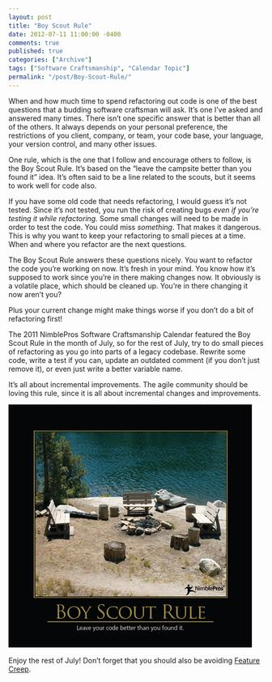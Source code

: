```yaml
---
layout: post
title: "Boy Scout Rule"
date: 2012-07-11 11:00:00 -0400
comments: true
published: true
categories: ["Archive"]
tags: ["Software Craftsmanship", "Calendar Topic"]
permalink: "/post/Boy-Scout-Rule/"
---
```

<!-- more -->



<p>When and how much time to spend refactoring out code is one of the best questions that a budding software craftsman will ask. It&rsquo;s one I&rsquo;ve asked and answered many times. There isn&rsquo;t one specific answer that is better than all of the others. It always depends on your personal preference, the restrictions of you client, company, or team, your code base, your language, your version control, and many other issues.</p>
<p>One rule, which is the one that I follow and encourage others to follow, is the Boy Scout Rule. It&rsquo;s based on the &ldquo;leave the campsite better than you found it&rdquo; idea. It&rsquo;s often said to be a line related to the scouts, but it seems to work well for code also.</p>
<p>If you have some old code that needs refactoring, I would guess it&rsquo;s not tested. Since it&rsquo;s not tested, you run the risk of creating bugs <em>even if you&rsquo;re testing it while refactoring.</em> Some small changes will need to be made in order to test the code. You could miss <em>something</em>. That makes it dangerous. This is why you want to keep your refactoring to small pieces at a time. When and where you refactor are the next questions.</p>
<p>The Boy Scout Rule answers these questions nicely. You want to refactor the code you&rsquo;re working on now. It&rsquo;s fresh in your mind. You know how it&rsquo;s supposed to work since you&rsquo;re in there making changes now. It obviously is a volatile place, which should be cleaned up. You&rsquo;re in there changing it now aren&rsquo;t you?</p>
<p>Plus your current change might make things worse if you don&rsquo;t do a bit of refactoring first!</p>
<p>The 2011 NimblePros Software Craftsmanship Calendar featured the Boy Scout Rule in the month of July, so for the rest of July, try to do small pieces of refactoring as you go into parts of a legacy codebase. Rewrite some code, write a test if you can, update an outdated comment (if you don&rsquo;t just remove it), or even just write a better variable name.</p>
<p>It&rsquo;s all about incremental improvements. The agile community should be loving this rule, since it is all about incremental changes and improvements.</p>
<p><img style="background-image: none; border-bottom: 0px; border-left: 0px; padding-left: 0px; padding-right: 0px; display: inline; border-top: 0px; border-right: 0px; padding-top: 0px" title="Boy Scout Rule" src="/images/files/BoyScoutRule.png" border="0" alt="Boy Scout Rule" width="481" height="480" /></p>
<p>Enjoy the rest of July! Don&rsquo;t forget that you should also be avoiding <a href="/post/Feature-Creep.aspx">Feature Creep</a>.</p>
